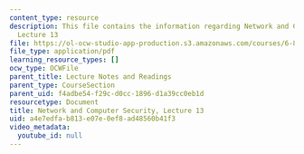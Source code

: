 ```yaml
---
content_type: resource
description: This file contains the information regarding Network and Computer Security,
  Lecture 13
file: https://ol-ocw-studio-app-production.s3.amazonaws.com/courses/6-857-network-and-computer-security-spring-2014/a4e7edfab813e07e0ef8ad48560b41f3_MIT6_857S14_Lec13.pdf
file_type: application/pdf
learning_resource_types: []
ocw_type: OCWFile
parent_title: Lecture Notes and Readings
parent_type: CourseSection
parent_uid: f4adbe54-f29c-d0cc-1896-d1a39cc0eb1d
resourcetype: Document
title: Network and Computer Security, Lecture 13
uid: a4e7edfa-b813-e07e-0ef8-ad48560b41f3
video_metadata:
  youtube_id: null
---
```

